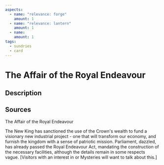 ```yaml
---
aspects: 
  - name: "relevance: forge"
    amount: 1
  - name: "relevance: lantern"
    amount: 1
  - name: 
    amount: 1
tags:
  - sundries
  - card
---
```

# The Affair of the Royal Endeavour
## Description

## Sources

The Affair of the Royal Endeavour

The New King has sanctioned the use of the Crown's wealth to fund a visionary new industrial project - one that will transform our economy, and furnish the kingdom with a sense of patriotic mission. Parliament, dazzled, has already passed the Royal Endeavour Act, mandating the construction of the necessary facilities, although the details remain in some respects vague. [Visitors with an interest in <sprite name=forge> or <sprite name=lantern> Mysteries will want to talk about this.]
